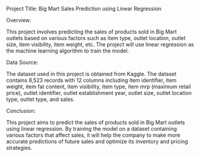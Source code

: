 Project Title: Big Mart Sales Prediction using Linear Regression

Overview:

This project involves predicting the sales of products sold in Big Mart outlets based on various factors such as item type, outlet location, outlet size, item visibility, item weight, etc. The project will use linear regression as the machine learning algorithm to train the model.

Data Source:

The dataset used in this project is obtained from Kaggle. The dataset contains 8,523 records with 12 columns including item identifier, item weight, item fat content, item visibility, item type, item mrp (maximum retail price), outlet identifier, outlet establishment year, outlet size, outlet location type, outlet type, and sales.

Conclusion:

This project aims to predict the sales of products sold in Big Mart outlets using linear regression. By training the model on a dataset containing various factors that affect sales, it will help the company to make more accurate predictions of future sales and optimize its inventory and pricing strategies.
